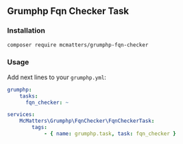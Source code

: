 ## Grumphp Fqn Checker Task

### Installation

```bash
composer require mcmatters/grumphp-fqn-checker
```

### Usage

Add next lines to your `grumphp.yml`:

```yaml
grumphp:
    tasks:
      fqn_checker: ~

services:
    McMatters\Grumphp\FqnChecker\FqnCheckerTask:
        tags:
            - { name: grumphp.task, task: fqn_checker }
```
